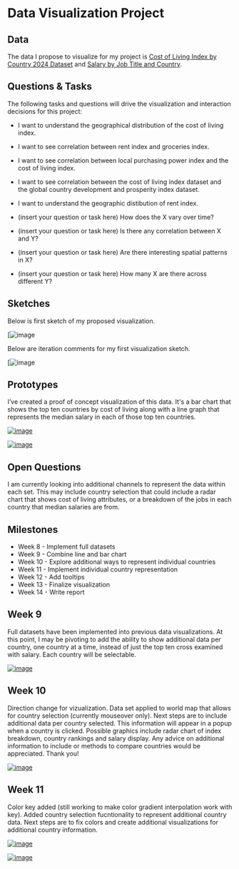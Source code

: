 # Data Visualization Project

## Data

The data I propose to visualize for my project is [Cost of Living Index by Country 2024 Dataset](https://www.kaggle.com/datasets/myrios/cost-of-living-index-by-country-by-number-2024) and [Salary by Job Title and Country](https://www.kaggle.com/datasets/amirmahdiabbootalebi/salary-by-job-title-and-country?select=Salary.csv).

## Questions & Tasks

The following tasks and questions will drive the visualization and interaction decisions for this project:

 * I want to understand the geographical distribution of the cost of living index.
 * I want to see correlation between rent index and groceries index.
 * I want to see correlation between local purchasing power index and the cost of living index.
 * I want to see correlation between the cost of living index dataset and the global country development and prosperity index dataset.
 * I want to understand the geographic distibution of rent index.

 * (insert your question or task here) How does the X vary over time?
 * (insert your question or task here) Is there any correlation between X and Y?
 * (insert your question or task here) Are there interesting spatial patterns in X?
 * (insert your question or task here) How many X are there across different Y?

## Sketches

Below is first sketch of my proposed visualization.

[![image](https://github.com/SJJ418/dataviz-project-proposal/blob/master/salaryVsCostOfLiving.jpg)

Below are iteration comments for my first visualization sketch.

[![image](https://github.com/SJJ418/dataviz-project-proposal/blob/master/salaryVsCostOfLivingIteration.jpg)


## Prototypes

I’ve created a proof of concept visualization of this data. It's a bar chart that shows the top ten countries by cost of living along with a line graph that represents the median salary in each of those top ten countries.

[![image](https://github.com/SJJ418/dataviz-project-proposal/blob/master/costOfLivingIndexTop10.png)](https://vizhub.com/SJJ418/17194ee381f74b17902515e736096d57)

[![image](https://github.com/SJJ418/dataviz-project-proposal/blob/master/medianSalaryTop10.png)](https://vizhub.com/SJJ418/f887f1018b6e41329931308b5ce4c691)


## Open Questions

I am currently looking into additional channels to represent the data within each set. This may include country selection that could include a radar chart that shows cost of living attributes, or a breakdown of the jobs in each country that median salaries are from.

## Milestones

* Week 8   - Implement full datasets
* Week 9   - Combine line and bar chart
* Week 10  - Explore additional ways to represent individual countries
* Week 11  - Implement individual country representation
* Week 12  - Add tooltips
* Week 13  - Finalize visualization
* Week 14  - Write report


## Week 9

Full datasets have been implemented into previous data visualizations. At this point, I may be pivoting to add the ability to show additional data per country, one country at a time, instead of just the top ten cross examined with salary. Each country will be selectable.

[![image](https://github.com/SJJ418/dataviz-project-proposal/blob/master/costOfLivingIndexTop10.png)](https://vizhub.com/SJJ418/cost-of-living-by-country-top-10-rev1?file=index.js&tabs=index.js%7Ecost_of_living_index.csv)

## Week 10

Direction change for vizualization. Data set applied to world map that allows for country selection (currently mouseover only). Next steps are to include additional data per country selected. This information will appear in a popup when a country is clicked. Possible graphics include radar chart of index breakdown, country rankings and salary display. Any advice on additional information to include or methods to compare countries would be appreciated. Thank you!

[![image](costOfLivingIndexWithCountrySelection)](https://vizhub.com/SJJ418/cost-of-living-world-map-with-country-selection?edit=files&file=cost_of_living_index.csv&tabs=map.js%7Eindex.js%7Epackage.json%7Ecost_of_living_index.csv)

## Week 11

Color key added (still working to make color gradient interpolation work with key). Added country selection fucntionality to represent additional country data. Next steps are to fix colors and create additional visualizations for additional country information.


[![image](costOfLivingIndexWithCountrySelection)](https://vizhub.com/SJJ418/cost-of-living-world-map-with-country-selection?edit=files&file=cost_of_living_index.csv&tabs=map.js%7Eindex.js%7Epackage.json%7Ecost_of_living_index.csv)


[![image](costOfLivingIndexWithCountrySelection)](https://vizhub.com/SJJ418/cost-of-living-world-map-with-country-selection?edit=files&file=cost_of_living_index.csv&tabs=map.js%7Eindex.js%7Epackage.json%7Ecost_of_living_index.csv)
